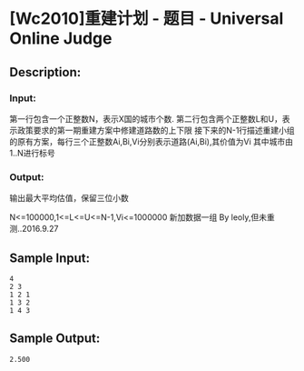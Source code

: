 # [Wc2010]重建计划 - 题目 - Universal Online Judge

## Description: 



### Input: 

第一行包含一个正整数N，表示X国的城市个数. 第二行包含两个正整数L和U，表示政策要求的第一期重建方案中修建道路数的上下限 接下来的N-1行描述重建小组的原有方案，每行三个正整数Ai,Bi,Vi分别表示道路(Ai,Bi),其价值为Vi 其中城市由1..N进行标号

### Output: 

输出最大平均估值，保留三位小数

N<=100000,1<=L<=U<=N-1,Vi<=1000000 新加数据一组 By leoly,但未重测..2016.9.27


## Sample Input: 
```
4 
2 3 
1 2 1 
1 3 2 
1 4 3 
```

## Sample Output: 
```
2.500
```
